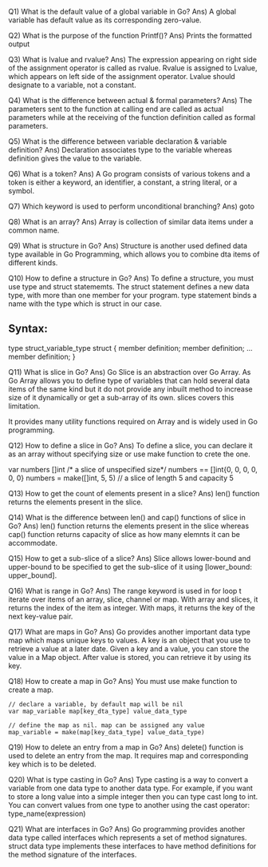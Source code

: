 Q1) What is the default value of a global variable in Go?
Ans) A global variable has default value as its corresponding zero-value.

Q2) What is the purpose of the function Printf()?
Ans) Prints the formatted output

Q3) What is lvalue and rvalue?
Ans) The expression appearing on right side of the assignment operator
    is called as rvalue. Rvalue is assigned to Lvalue, which 
    appears on left side of the assignment operator. 
    Lvalue should designate to a variable, not a constant.
    
Q4) What is the difference between actual & formal parameters?
Ans) The parameters sent to the function at calling end are called as actual parameters
    while at the receiving of the function definition called as formal parameters.
    
Q5) What is the difference between variable declaration & variable definition?
Ans) Declaration associates type to the variable whereas definition gives
   the value to the variable.
   
Q6) What is a token?
Ans) A Go program consists of various tokens and a token is either a
   keyword, an identifier, a constant, a string literal, or a symbol.
   
Q7) Which keyword is used to perform unconditional branching?
Ans) goto

Q8) What is an array?
Ans) Array is collection of similar data items under a common name.

Q9) What is structure in Go?
Ans) Structure is another used defined data type available in 
    Go Programming, which allows you to combine dta items of different kinds. 
    
Q10) How to define a structure in Go?
Ans) To define a structure, you must use type and struct statememts.
   The struct statement defines a new data type, with more than one member
   for your program. type statement binds a name with the type
   which is struct in our case. 
   
   Syntax:
   ------
   
   type struct_variable_type struct {
   member definition;
   member definition;
   ...
   member definition;
   }

Q11) What is slice in Go?
Ans) Go Slice is an abstraction over Go Array. As Go Array
  allows you to define type of variables that can hold several data
  items of the same kind but it do not provide any inbuilt method
  to increase size of it dynamically or get a sub-array of its own. 
  slices covers this limitation. 
  
  It provides many utility functions required on Array and is widely
  used in Go programming. 
  
Q12) How to define a slice in Go?
Ans) To define a slice, you can declare it as an array without specifying size or 
   use make function to crete the one. 
   
   var numbers []int /* a slice of unspecified size*/
   numbers == []int{0, 0, 0, 0, 0, 0}
   numbers = make([]int, 5, 5) // a slice of length 5 and capacity 5
   
Q13) How to get the count of elements present in a slice?
Ans) len() function returns the elements present in the slice.

Q14) What is the difference between len() and cap() functions of slice in Go?
Ans) len() function returns the elements present in the slice whereas 
     cap() function returns capacity of slice as how many elemnts it can be accommodate.
     
Q15) How to get a sub-slice of a slice?
Ans) Slice allows lower-bound and upper-bound to be specified to get the sub-slice of it
     using [lower_bound: upper_bound].
     
Q16) What is range in Go?
Ans) The range keyword is used in for loop t iterate over items of an array, slice, channel
     or map. With array and slices, it returns the index of the item as integer. 
     With maps, it returns the key of the next key-value pair. 
     
Q17) What are maps in Go?
Ans) Go provides another important data type map which maps unique keys to values. 
     A key is an object that you use to retrieve a value at  a later date. Given a key
     and a value, you can store the value in a Map object. After value is stored, you
     can retrieve it by using its key.
     
Q18) How to create a map in Go?
Ans) You must use make function to create a map.

    // declare a variable, by default map will be nil
    var map_variable map[key_dta_type] value_data_type
    
    // define the map as nil. map can be assigned any value
    map_variable = make(map[key_data_type] value_data_type)
    
Q19) How to delete an entry from a map in Go?
Ans) delete() function is used to delete an entry from the map. 
     It requires map and corresponding key which is to be deleted.

Q20) What is type casting in Go?
Ans) Type casting is a way to convert a variable from one data type to another data type.
     For example, if you want to store a long value into a simple integer then you can
     type cast long to int. You can convert values from one type to another using the 
     cast operator:
         type_name(expression)

Q21) What are interfaces in Go?
Ans) Go programming provides another data type called interfaces which represents a set
     of method signatures. struct data type implements these interfaces to have method
     definitions for the method signature of the interfaces.
     
     
    